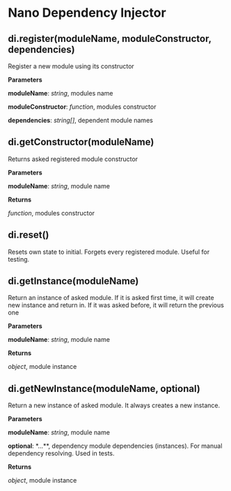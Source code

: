 Nano Dependency Injector
========================
di.register(moduleName, moduleConstructor, dependencies)
--------------------------------------------------------
Register a new module using its constructor


**Parameters**

**moduleName**:  *string*,  modules name

**moduleConstructor**:  *function*,  modules constructor

**dependencies**:  *string[]*,  dependent module names

di.getConstructor(moduleName)
-----------------------------
Returns asked registered module constructor


**Parameters**

**moduleName**:  *string*,  module name

**Returns**

*function*,  modules constructor

di.reset()
----------
Resets own state to initial. Forgets every registered module. Useful for testing.


di.getInstance(moduleName)
--------------------------
Return an instance of asked module. If it is asked first time, it will create new instance and return in. If it was asked before, it will return the previous one


**Parameters**

**moduleName**:  *string*,  module name

**Returns**

*object*,  module instance

di.getNewInstance(moduleName, optional)
---------------------------------------
Return a new instance of asked module. It always creates a new instance.


**Parameters**

**moduleName**:  *string*,  module name

**optional**:  *...**,  dependency module dependencies (instances). For manual dependency resolving. Used in tests.

**Returns**

*object*,  module instance

